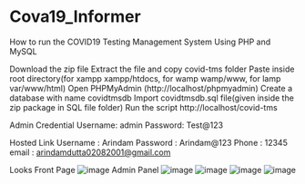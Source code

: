 # Cova19_Informer
How to run the COVID19 Testing Management System Using PHP and MySQL

Download the zip file
Extract the file and copy covid-tms folder
Paste inside root directory(for xampp xampp/htdocs, for wamp wamp/www, for lamp var/www/html)
Open PHPMyAdmin (http://localhost/phpmyadmin)
Create a database with name covidtmsdb
Import covidtmsdb.sql file(given inside the zip package in SQL file folder)
Run the script http://localhost/covid-tms

Admin Credential
Username: admin
Password: Test@123

Hosted Link
Username : Arindam
Password : Arindam@123
Phone : 12345
email : arindamdutta02082001@gmail.com

Looks
Front Page
![image](https://github.com/ArindamDutta02082001/Cova19_Informer/assets/83761396/d253613d-780e-4b3a-b96a-4330c0806230)
Admin Panel
![image](https://github.com/ArindamDutta02082001/Cova19_Informer/assets/83761396/9cb84a71-3765-45b8-b317-2dec5a09d363)
![image](https://github.com/ArindamDutta02082001/Cova19_Informer/assets/83761396/2d4e0bac-7e14-4a8e-a133-4ff09fb59568)
![image](https://github.com/ArindamDutta02082001/Cova19_Informer/assets/83761396/c257ea99-9ca7-4e6d-a48b-d4daee3cc974)
![image](https://github.com/ArindamDutta02082001/Cova19_Informer/assets/83761396/59a645cd-1045-4051-bd86-e3fb1252c0ed)


